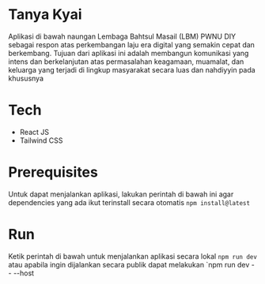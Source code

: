 # Tanya Kyai
Aplikasi di bawah naungan Lembaga Bahtsul Masail (LBM) PWNU DIY sebagai respon atas perkembangan laju era digital yang semakin cepat dan berkembang. Tujuan dari aplikasi ini adalah membangun komunikasi yang intens dan berkelanjutan atas permasalahan keagamaan, muamalat, dan keluarga yang terjadi di lingkup masyarakat secara luas dan nahdiyyin pada khususnya
# Tech
- React JS
- Tailwind CSS
# Prerequisites
Untuk dapat menjalankan aplikasi, lakukan perintah di bawah ini agar dependencies yang ada ikut terinstall secara otomatis
`npm install@latest`
# Run
Ketik perintah di bawah untuk menjalankan aplikasi secara lokal
`npm run dev`
atau apabila ingin dijalankan secara publik dapat melakukan
`npm run dev -- --host
